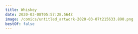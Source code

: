 ```yaml
---
title: Whiskey
date: 2020-03-08T05:57:28.564Z
image: /comics/untitled_artwork-2020-03-07t215633.890.png
bestOf: false
---
```

